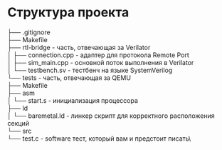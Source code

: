 # Структура проекта
├── .gitignore\
├── Makefile\
├── rtl-bridge - часть, отвечающая за Verilator\
│   ├── connection.cpp - адаптер для протокола Remote Port\
│   ├── sim_main.cpp - основной поток выполнения в Verilator\
│   └── testbench.sv - тестбенч на языке SystemVerilog\
└── tests - часть, отвечающая за QEMU\
    ├── Makefile\
    ├── asm\
    │   └── start.s - инициализация процессора\
    ├── ld\
    │   └── baremetal.ld - линкер скрипт для корректного расположения секций\
    └── src\
        └── test.c - software тест, который вам и предстоит писать\